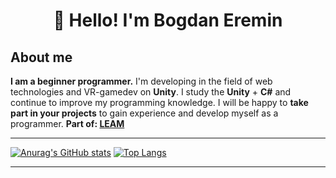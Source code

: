 <h1 align="center">👋 Hello! I'm Bogdan Eremin </h1>

## About me
**I am a beginner programmer.** I'm developing in the field of web technologies and VR-gamedev on **Unity**. I study the **Unity** + **C#** and continue to improve my programming knowledge. I will be happy to **take part in your projects** to gain experience and develop myself as a programmer.
**Part of: [LEAM](https://github.com/leamSoft-org)**
___
[![Anurag's GitHub stats](https://github-readme-stats.vercel.app/api?username=kixygod&show_icons=true&theme=dark)](https://github.com/anuraghazra/github-readme-stats) [![Top Langs](https://github-readme-stats.vercel.app/api/top-langs/?username=kixygod&layout=compact&langs_count=8&theme=dark&card_width=295)](https://github.com/anuraghazra/github-readme-stats)
___
